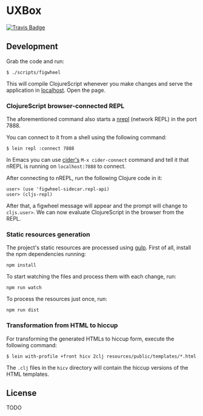 # UXBox #

[![Travis Badge](https://img.shields.io/travis/uxbox/uxbox/master.svg)](https://travis-ci.org/uxbox/uxbox "Travis Badge")



## Development ##

Grab the code and run:

```
$ ./scripts/figwheel
```

This will compile ClojureScript whenever you make changes and serve the application in [localhost](http://localhost:3449/).
Open the page.

### ClojureScript browser-connected REPL ###

The aforementioned command also starts a [nrepl](https://github.com/clojure/tools.nrepl) (network REPL) in the port 7888.

You can connect to it from a shell using the following command:

```
$ lein repl :connect 7888
```

In Emacs you can use [cider's](https://github.com/clojure-emacs/cider) `M-x cider-connect` command and tell it that nREPL is
running on `localhost:7888` to connect.

After connecting to nREPL, run the following Clojure code in it:

```
user> (use 'figwheel-sidecar.repl-api)
user> (cljs-repl)
```

After that, a figwheel message will appear and the prompt will change to `cljs.user>`. We can now evaluate ClojureScript in the
browser from the REPL.


### Static resources generation ###

The project's static resources are processed using [gulp](http://gulpjs.com/). First of all, install the npm dependencies running:

```
npm install
```

To start watching the files and process them with each change, run:

```
npm run watch
```

To process the resources just once, run:

```
npm run dist
```


### Transformation from HTML to hiccup ###

For transforming the generated HTMLs to hiccup form, execute the following command:

```
$ lein with-profile +front hicv 2clj resources/public/templates/*.html
```

The `.clj` files in the `hicv` directory will contain the hiccup versions of the HTML templates.


## License ##

TODO
